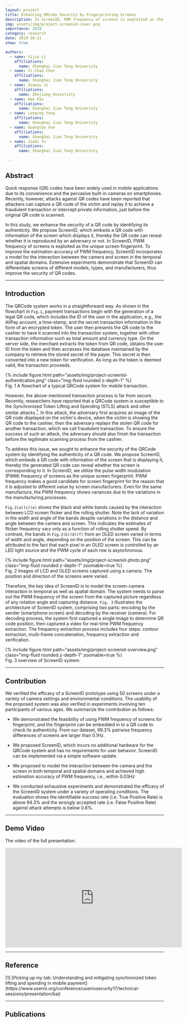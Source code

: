 ```yaml
---
layout: project
title: Enhancing QRCode Security by Fingerprinting Screens
description: In ScreenID, PWM frequency of screens is exploited as the unique screen fingerprint and used to enhance the security of a QR code by identifying its authenticity.
img: assets/img/project-screenid-cover.png
importance: 2019
category: research
date: 2019-10-21
show: true

authors:
  - name: Yijie Li
    affiliations:
      name: Shanghai Jiao Tong University
  - name: Yi-Chao Chen
    affiliations:
      name: Shanghai Jiao Tong University
  - name: Xiaoyu Ji
    affiliations:
      name: Zhejiang University
  - name: Hao Pan
    affiliations:
      name: Shanghai Jiao Tong University
  - name: Lanqing Yang
    affiliations:
      name: Shanghai Jiao Tong University
  - name: Guangtao Xue
    affiliations:
      name: Shanghai Jiao Tong University
  - name: Jiadi Yu
    affiliations:
      name: Shanghai Jiao Tong University

---
```


## Abstract

Quick response (QR) codes have been widely used in mobile applications due 
to its convenience and the pervasive built-in cameras on smartphones. 
Recently, however, attacks against QR codes have been reported that 
attackers can capture a QR code of the victim and replay it to achieve a 
fraudulent transaction or intercept private information, just before the 
original QR code is scanned. 

In this study, we enhance the security of a QR 
code by identifying its authenticity. We propose ScreenID, which embeds 
a QR code with information of the screen which displays it, thereby the QR 
code can reveal whether it is reproduced by an adversary or not. In 
ScreenID,  PWM frequency of screens is exploited as the unique screen 
fingerprint. To improve the estimation accuracy of PWM frequency, 
ScreenID incorporates a model  for the interaction between the camera and 
screen in the temporal and spatial domains. Extensive experiments 
demonstrate that ScreenID can differentiate screens of different models, 
types, and manufacturers, thus improve the security of QR codes.


***

## Introduction

The QRCode system works in a straightforward way. As shown 
in the flowchart in `Fig.1`, payment transactions begin 
with the generation of a legal QR code, which includes the ID of the user in the application, e.g., the AliPay account, a time-stamp, and the secret transaction information in the form of an encrypted token. The user then presents the QR code to the cashier to have it scanned into the transaction system, together with other transaction information such as total amount and currency type. On the server side, the merchant extracts the token from QR code, obtains the user ID from the token and then accesses the database maintained by the company to retrieve the stored secret of the payer. This secret is then converted into a new token for verification. As long as the token is deemed valid, the transaction proceeds.

<div class="row justify-content-sm-center">
    <div class="col-sm-8 mt-3 mt-md-0">
        {% include figure.html path="assets/img/project-screenid-authentication.png" class="img-fluid rounded z-depth-1" %}
    </div>
</div>
<div class="caption">
    Fig. 1 A flowchart of a typical QRCode system for mobile transaction.
</div>

However, the above-mentioned transaction process is far from secure. Recently, 
researchers have reported that a QRCode system is susceptible to the 
Synchronized Token Lifting and Spending (STLS) attack and other similar 
attacks [<sup>1</sup>](#refer-1). In this attack, the adversary first acquires an 
image of the QR code displayed on the victim's device, when the 
victim is showing the QR code to the cashier, then the adversary replays the stolen QR code for another transaction, which we call fraudulent 
transaction. To ensure the success of such an attack, the adversary should also 
finish the transaction before the legitimate scanning process from the cashier.

To address this issue, we sought to enhance the security of the QRCode system by 
identifying the authenticity of a QR code. We propose ScreenID, which embeds a 
QR code with information of the screen that is displaying it, thereby the 
generated QR code can reveal whether the screen is corresponding to it. In ScreenID, we utilize the pulse width modulation (PWM) frequency of screens as the unique screen fingerprint. PWM frequency makes a good candidate for screen fingerprint for the reason that it is adjusted to 
different value by screen manufacturers. Even for the same manufacture, the PWM 
frequency shows variances due to the variations in the manufacturing processes. 

`Fig.2(a)(c)(e)` shows the black and white bands caused by 
the interaction between LCD screen flicker and the rolling shutter. Note the 
lack of variation in the width and angle of the bands despite variations in the 
distance and angle between the camera and screen. This indicates the 
estimates of flicker frequency vary only as a function of rolling shutter 
speed. By contrast, the bands in `Fig.2(b)(d)(f)` from an OLED 
screen varied in terms of width and angle, depending on the position of the 
screen. This can be attributed to the fact that each pixel in an OLED screen is 
controlled by an LED light source and the PWM cycle of each row is 
asynchronous.

<div class="row justify-content-sm-center">
    <div class="col-sm-10 mt-3 mt-md-0">
        {% include figure.html path="assets/img/project-screenid-photo.png" class="img-fluid rounded z-depth-1" zoomable=true %}
    </div>
</div>
<div class="caption">
    Fig. 2 Images of LCD and OLED screens captured using a camera. The position and direction of the screens were varied.
</div>

Therefore, the key idea of ScreenID is to model the screen-camera interaction in temporal as well as spatial domain. The system needs to parse out the PWM frequency of the screen from the captured picture regardless of any rotation angle and capturing distance. `Fig. 3` illustrates the architecture of ScreenID system, comprising two parts: encoding by the sender (smartphone screen) and decoding by the receiver (camera). For decoding process, the system first captured a single image to determine QR code position, then captured a video for real-time PWM frequency extraction. The frequency extraction process includes four steps: contour extraction, multi-frame concatenation, frequency extraction and verification.   

<div class="row justify-content-sm-center">
    <div class="col-sm-8 mt-3 mt-md-0">
        {% include figure.html path="assets/img/project-screenid-overview.png" class="img-fluid rounded z-depth-1" zoomable=true %}
    </div>
</div>
<div class="caption">
    Fig. 3 overview of ScreenID system.
</div>


***

## Contribution

We verified the efficacy of a ScreenID prototype using 50 screens under a 
variety of camera settings and environmental conditions. The usability of the 
proposed system was also verified in experiments involving ten participants of 
various ages. We summarize the contribution as follows:

*  We demonstrated the feasibility of using PWM frequency of screens for 
  fingerprint, and the fingerprint can be embedded in to a QR code to check its 
  authenticity. From our dataset, $99.3\%$ pairwise frequency differences of 
  screens are larger than $0.1Hz$.  
*  We proposed ScreenID, which incurs no additional hardware for the QRCode system and has no requirements for user behavior. ScreenID can be implemented via a simple software update. 

*  We proposed to model the interaction between the camera and the 
  screen in both temporal and spatial domains and achieved high estimation 
  accuracy of PWM frequency, i.e., within $0.03Hz$

* We conducted exhaustive experiments and demonstrated the efficacy of the 
  ScreenID system under a variety of operating conditions. The evaluation shows 
  the identifiable success rate (i.e. True Positive Rate) is above $94.3\%$ and 
  the wrongly accepted rate (i.e. False Positive Rate) 
  against attack attempts is below $0.8\%$.


***

## Demo Video


<!-- The video of the pattern captured by the camera on the screen with different PWM frequencies:

<div class="embed-responsive embed-responsive-16by9">
  <iframe class="embed-responsive-item" width="560" height="315"
    src="https://www.youtube.com/embed/wyPaTBDwOvI" frameborder="0"
    allowfullscreen=""></iframe>
</div> -->

The video of the full presentation:

<div class="embed-responsive embed-responsive-16by9">
  <iframe class="embed-responsive-item" width="560" height="315"
    src="https://www.youtube.com/embed/wyPaTBDwOvI" frameborder="0"
    allowfullscreen=""></iframe>
</div>

***


## Reference

<div id="refer-1"></div>
[1] [Picking up my tab: Understanding and mitigating synchronized token lifting and spending in mobile payment](https://www.usenix.org/conference/usenixsecurity17/technical-sessions/presentation/bai)


***

## Publications

<div hidden>
{% cite li-infocom21 %}
</div>



